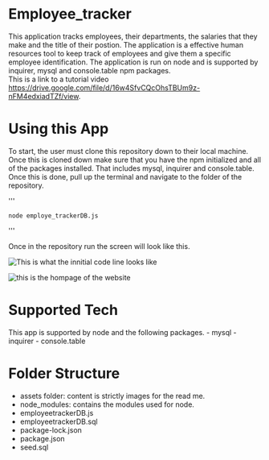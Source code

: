 # Employee_tracker

  This application tracks employees, their departments, the salaries that they make and the title of their postion.  The application is a effective human resources tool to keep track of employees and give them a specific employee identification.  The application is run on node and is supported by inquirer, mysql and console.table npm packages.  
  This is a link to a tutorial video https://drive.google.com/file/d/16w4SfvCQcOhsTBUm9z-nFM4edxiadTZf/view.


# Using this App

  To start, the user must clone this repository down to their local machine.  Once this is cloned down make sure that you have the npm initialized and all of the packages installed.  That includes mysql, inquirer and console.table.  Once this is done, pull up the terminal and navigate to the folder of the repository.  
  
  '''
  
    node employe_trackerDB.js
    
  '''
  
  Once in the repository run the screen will look like this.
  
  ![This is what the innitial code line looks like](/images/one.png)
  
  ![this is the hompage of the website](/images/two.png)
  
  
 
  
  
  


# Supported Tech

  This app is supported by node and the following packages.
    - mysql
    - inquirer
    - console.table

# Folder Structure
  
  - assets folder: content is strictly images for the read me.
  - node_modules: contains the modules used for node.
  - employeetrackerDB.js
  - employeetrackerDB.sql
  - package-lock.json
  - package.json 
  - seed.sql
